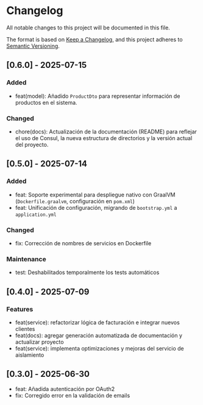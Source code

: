 # Changelog

All notable changes to this project will be documented in this file.

The format is based on [Keep a Changelog](https://keepachangelog.com/en/1.0.0/),
and this project adheres to [Semantic Versioning](https://semver.org/spec/v2.0.0.html).

## [0.6.0] - 2025-07-15
### Added
- feat(model): Añadido `ProductDto` para representar información de productos en el sistema.
### Changed
- chore(docs): Actualización de la documentación (README) para reflejar el uso de Consul, la nueva estructura de directorios y la versión actual del proyecto.

## [0.5.0] - 2025-07-14
### Added
- feat: Soporte experimental para despliegue nativo con GraalVM (`Dockerfile.graalvm`, configuración en `pom.xml`)
- feat: Unificación de configuración, migrando de `bootstrap.yml` a `application.yml`
### Changed
- fix: Corrección de nombres de servicios en Dockerfile
### Maintenance
- test: Deshabilitados temporalmente los tests automáticos

## [0.4.0] - 2025-07-09

### Features
- feat(service): refactorizar lógica de facturación e integrar nuevos clientes
- feat(docs): agregar generación automatizada de documentación y actualizar proyecto
- feat(service): implementa optimizaciones y mejoras del servicio de aislamiento

## [0.3.0] - 2025-06-30
- feat: Añadida autenticación por OAuth2
- fix: Corregido error en la validación de emails